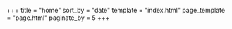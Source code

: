 +++
title = "home"
sort_by = "date"
template = "index.html"
page_template = "page.html"
paginate_by = 5
+++